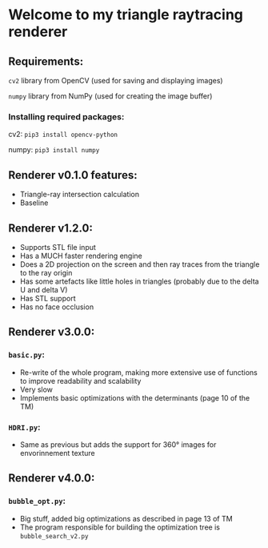 # Welcome to my triangle raytracing renderer

## Requirements:
```cv2``` library from OpenCV (used for saving and displaying images)

```numpy``` library from NumPy (used for creating the image buffer)

### Installing required packages:
cv2: ```pip3 install opencv-python```

numpy: ```pip3 install numpy```

## Renderer v0.1.0 features:
* Triangle-ray intersection calculation
* Baseline

## Renderer v1.2.0:
* Supports STL file input
* Has a MUCH faster rendering engine
* Does a 2D projection on the screen and then ray traces from the triangle to the ray origin
* Has some artefacts like little holes in triangles (probably due to the delta U and delta V)
* Has STL support
* Has no face occlusion

## Renderer v3.0.0:
### ```basic.py```:
* Re-write of the whole program, making more extensive use of functions to improve readability and scalability
* Very slow
* Implements basic optimizations with the determinants (page 10 of the TM)

### ```HDRI.py```:
* Same as previous but adds the support for 360° images for envorinnement texture

## Renderer v4.0.0:
### ```bubble_opt.py```:
* Big stuff, added big optimizations as described in page 13 of TM
* The program responsible for building the optimization tree is ```bubble_search_v2.py```
